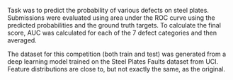 Task was to predict the probability of various defects on steel plates. Submissions were evaluated using area under the ROC curve using the predicted probabilities and the ground truth targets.
To calculate the final score, AUC was calculated for each of the 7 defect categories and then averaged.

The dataset for this competition (both train and test) was generated from a deep learning model trained on the Steel Plates Faults dataset from UCI. Feature distributions are close to, but not exactly the same, as the original.
